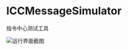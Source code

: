 # ICCMessageSimulator
指令中心测试工具

![运行界面截图](https://user-images.githubusercontent.com/82074089/222028871-c2e29b0e-eaf4-4b71-a64a-b57cc4789f33.png)
